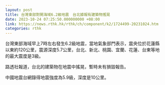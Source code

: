 ```yaml
---
layout: post
title: 台灣東部對開海域6.2級地震　台北據報有建築物搖晃
date: 2023-10-24 07:25:50.000000000 +08:00
link: https://news.rthk.hk/rthk/ch/component/k2/1724499-20231024.htm
categories: rthk
---
```


台灣東部海域早上7時左右發生6.2級地震，當地氣象部門表示，震央位於花蓮縣以東約120公里，震源深度5.7公里，台北、新北、桃園、宜蘭、花蓮、台東等地的最大震度是3級。

路透社報道，台北的建築物在地震中搖晃，暫時未有損毀報告。

中國地震台網錄得地震強度為5.9級，深度是10公里。
